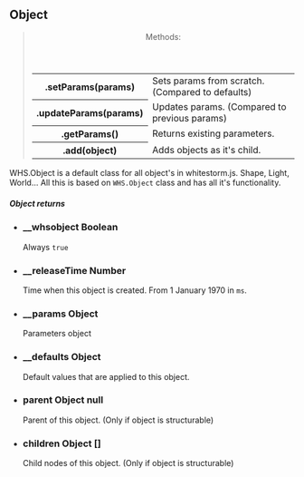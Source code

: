 
## Object

<blockquote class="section">
  <header>Methods:</header>
  <table>
    <tr>
      <th>.setParams(params)</th><td>Sets params from scratch. (Compared to defaults)</td>
    </tr>
    <tr>
      <th>.updateParams(params)</th><td>Updates params. (Compared to previous params)</td>
    </tr>
    <tr>
      <th>.getParams()</th><td>Returns existing parameters.</td>
    </tr>
    <tr>
      <th>.add(object)</th><td>Adds objects as it's child.</td>
    </tr>
  </table>
</blockquote>


WHS.Object is a default class for all object's in whitestorm.js. Shape, Light, World... All this is based on `WHS.Object` class and has all it's functionality.

<div class="params" id="shape-params">
  <h5>Object returns <a href="#shape-params" class="anchor"></a></h5>
  <ul>
    <li id="shape-params-__whsobject">
      <h3><a href="#shape-params-__whsobject" class="anchor"></a> __whsobject
        <span class="type">Boolean</span>
      </h3>
      <p>Always <code>true</code></p>
    </li>
    <li id="shape-params-__releaseTime">
      <h3><a href="#shape-params-__releaseTime" class="anchor"></a> __releaseTime
        <span class="type">Number</span>
      </h3>
      <p>Time when this object is created. From 1 January 1970 in <code>ms</code>.</p>
    </li>
    <li id="shape-params-__params">
      <h3><a href="#shape-params-__params" class="anchor"></a> __params
        <span class="type">Object</span>
      </h3>
      <p>Parameters object</p>
    </li>
    <li id="shape-params-__defaults">
      <h3><a href="#shape-params-__defaults" class="anchor"></a> __defaults
        <span class="type">Object</span>
      </h3>
      <p>Default values that are applied to this object.</p>
    </li>
    <li id="shape-params-parent">
      <h3><a href="#shape-params-parent" class="anchor"></a> parent
        <span class="type">Object</span>
        <span class="default">null</span>
      </h3>
      <p>Parent of this object. (Only if object is structurable)</p>
    </li>
    <li id="shape-params-children">
      <h3><a href="#shape-params-children" class="anchor"></a> children
        <span class="type">Object</span>
        <span class="default">[]</span>
      </h3>
      <p>Child nodes of this object. (Only if object is structurable)</p>
    </li>
  </ul>
</div>
